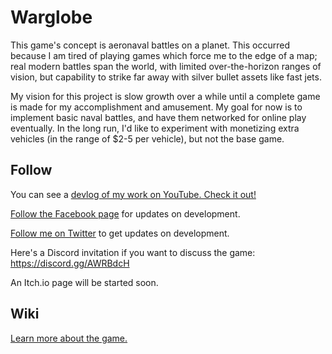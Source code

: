 # Warglobe
This game's concept is aeronaval battles on a planet. This occurred because I am tired of playing games which force me to the edge of a map; real modern battles span the world, with limited over-the-horizon ranges of vision, but capability to strike far away with silver bullet assets like fast jets.

My vision for this project is slow growth over a while until a complete game is made for my accomplishment and amusement. My goal for now is to implement basic naval battles, and have them networked for online play eventually. In the long run, I'd like to experiment with monetizing extra vehicles (in the range of $2-5 per vehicle), but not the base game.

## Follow
You can see a [devlog of my work on YouTube. Check it out!](https://www.youtube.com/playlist?list=PLq7M1cOtTjn1QMICtPQld-icaORGyhxED)

[Follow the Facebook page](https://fb.me/warglobeGame) for updates on development.

[Follow me on Twitter](https://twitter.com/DenisGLabrecque) to get updates on development.

Here's a Discord invitation if you want to discuss the game: https://discord.gg/AWRBdcH

An Itch.io page will be started soon.

## Wiki
[Learn more about the game.](https://github.com/DenisLabrecque/Warglobe/wiki)
